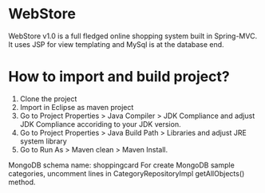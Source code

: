 WebStore
=========
WebStore v1.0 is a full fledged online shopping system built in Spring-MVC. It uses JSP for view templating and MySql is at the database end.


How to import and build project?
===========
1. Clone the project 
2. Import in Eclipse as maven project
3. Go to Project Properties > Java Compiler > JDK Compliance and  adjust JDK Compliance accoriding to your JDK version.
4. Go to Project Properties > Java Build Path > Libraries and adjust JRE system library
5. Go to Run As > Maven clean > Maven Install.


MongoDB schema name: shoppingcard
For create MongoDB sample categories, uncomment lines in CategoryRepositoryImpl getAllObjects() method.
